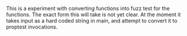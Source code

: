 This is a experiment with converting functions into fuzz test for the functions.
The exact form this will take is not yet clear. At the moment it takes input as a hard coded string in main, and attempt to convert it to proptest invocations. 